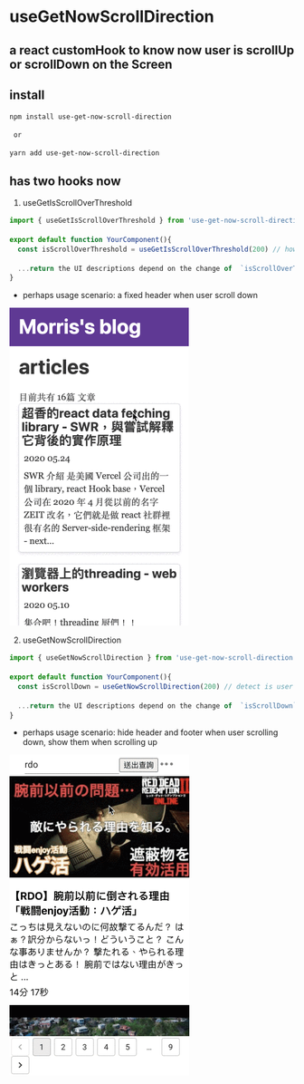 # useGetNowScrollDirection

## a react customHook to know now user is scrollUp or scrollDown on the Screen

## install
```
npm install use-get-now-scroll-direction

 or

yarn add use-get-now-scroll-direction
```

## has two hooks now
1. useGetIsScrollOverThreshold

``` javascript
import { useGetIsScrollOverThreshold } from 'use-get-now-scroll-direction'

export default function YourComponent(){
  const isScrollOverThreshold = useGetIsScrollOverThreshold(200) // how much scroll down distance you want to detect(the whole page, if exceeed, return true, otherwise return false)

  ...return the UI descriptions depend on the change of  `isScrollOverThreshold` 
}
```

- perhaps usage scenario: 
a fixed header when user scroll down  

![useGetIsScrollOverThreshold](docPic/useGetIsScrollOverThreshold.gif)

2. useGetNowScrollDirection

``` javascript
import { useGetNowScrollDirection } from 'use-get-now-scroll-direction'

export default function YourComponent(){
  const isScrollDown = useGetNowScrollDirection(200) // detect is user scrolling down, if it is, return true, otherwise return false

  ...return the UI descriptions depend on the change of  `isScrollDown` 
}
```

- perhaps usage scenario: 
hide header and footer when user scrolling down, show them when scrolling up  

![useGetNowScrollDirection](docPic/useGetNowScrollDirection.gif)
